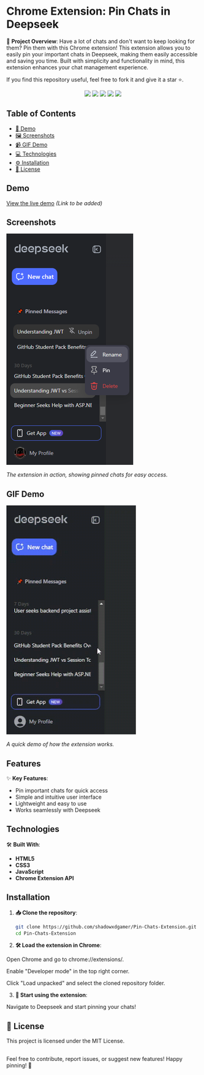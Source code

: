 # Chrome Extension: Pin Chats in Deepseek

📝 **Project Overview**: Have a lot of chats and don't want to keep looking for them? Pin them with this Chrome extension! This extension allows you to easily pin your important chats in Deepseek, making them easily accessible and saving you time. Built with simplicity and functionality in mind, this extension enhances your chat management experience.

If you find this repository useful, feel free to fork it and give it a star ⭐.

<div align="center">
  <img src="https://img.shields.io/github/issues/shadowxdgamer/Pin-Chats-Extension?style=for-the-badge&logo=appveyor" />
  <img src="https://img.shields.io/github/forks/shadowxdgamer/Pin-Chats-Extension?style=for-the-badge&logo=appveyor" />
  <img src="https://img.shields.io/github/stars/shadowxdgamer/Pin-Chats-Extension?style=for-the-badge&logo=appveyor" />
  <img src="https://img.shields.io/github/license/shadowxdgamer/Pin-Chats-Extension?style=for-the-badge&logo=appveyor" />
  <a>
    <img src="https://api.visitorbadge.io/api/visitors?path=https%3A%2F%2Fgithub.com%2Fshadowxdgamer%2FPin-Chats-Extension&countColor=%23263759" />
  </a>
</div>

## Table of Contents

- [🚀 Demo](#demo)
- [🖼️ Screenshots](#screenshots)
- [📹 GIF Demo](#gif-demo)
- [💻 Technologies](#technologies)
- [⚙️ Installation](#installation)
- [📜 License](#license)

## Demo

[View the live demo](#) _(Link to be added)_

## Screenshots

![📌 Pinned Chats](resources/Pin.png)

_The extension in action, showing pinned chats for easy access._

## GIF Demo

![📌 Pin Chats Demo](resources/PinChats.gif)

_A quick demo of how the extension works._

## Features

✨ **Key Features**:

- Pin important chats for quick access
- Simple and intuitive user interface
- Lightweight and easy to use
- Works seamlessly with Deepseek

## Technologies

🛠️ **Built With**:

- **HTML5**
- **CSS3**
- **JavaScript**
- **Chrome Extension API**

## Installation

1. **📥 Clone the repository**:

   ```bash
   git clone https://github.com/shadowxdgamer/Pin-Chats-Extension.git
   cd Pin-Chats-Extension

   ```

2. **🛠️ Load the extension in Chrome**:

Open Chrome and go to chrome://extensions/.

Enable "Developer mode" in the top right corner.

Click "Load unpacked" and select the cloned repository folder.

3. **🚀 Start using the extension**:

Navigate to Deepseek and start pinning your chats!

## 📄 License

This project is licensed under the MIT License.

##
Feel free to contribute, report issues, or suggest new features! Happy pinning! 📌